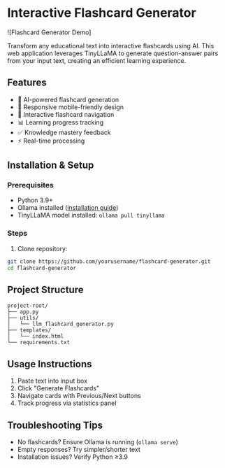 # Interactive Flashcard Generator

![Flashcard Generator Demo]

Transform any educational text into interactive flashcards using AI. This web application leverages TinyLLaMA to generate question-answer pairs from your input text, creating an efficient learning experience.

## Features
- 🧠 AI-powered flashcard generation
- 📱 Responsive mobile-friendly design
- 🔄 Interactive flashcard navigation
- 📊 Learning progress tracking
- ✅ Knowledge mastery feedback
- ⚡ Real-time processing

## Installation & Setup

### Prerequisites
- Python 3.9+
- Ollama installed ([installation guide](https://ollama.com/download))
- TinyLLaMA model installed: `ollama pull tinyllama`

### Steps
1. Clone repository:
```bash
git clone https://github.com/yourusername/flashcard-generator.git
cd flashcard-generator
```
## Project Structure
```
project-root/
├── app.py
├── utils/
│   └── llm_flashcard_generator.py
├── templates/
│   └── index.html
└── requirements.txt
```
## Usage Instructions

1. Paste text into input box
2. Click "Generate Flashcards"
3. Navigate cards with Previous/Next buttons
4. Track progress via statistics panel

## Troubleshooting Tips

- No flashcards? Ensure Ollama is running (`ollama serve`)
- Empty responses? Try simpler/shorter text
- Installation issues? Verify Python ≥3.9
